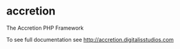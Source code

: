 # accretion
The Accretion PHP Framework

To see full documentation see <a href="http://accretion.digitalisstudios.com">http://accretion.digitalisstudios.com</a>
